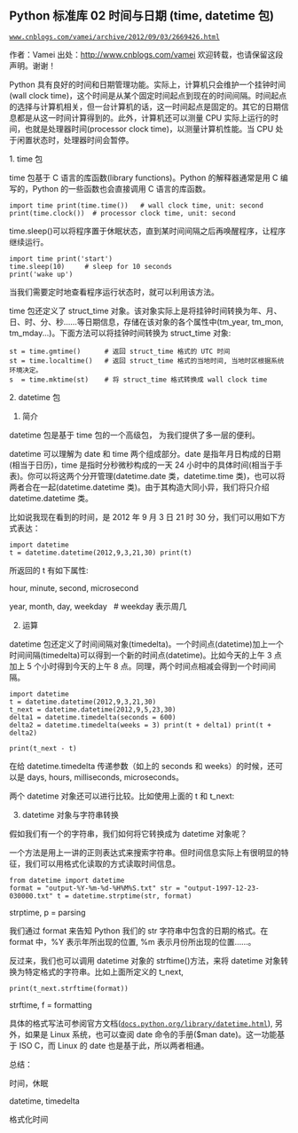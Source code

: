 ## Python 标准库 02 时间与日期 (time, datetime 包)

[`www.cnblogs.com/vamei/archive/2012/09/03/2669426.html`](http://www.cnblogs.com/vamei/archive/2012/09/03/2669426.html)

作者：Vamei 出处：http://www.cnblogs.com/vamei 欢迎转载，也请保留这段声明。谢谢！

Python 具有良好的时间和日期管理功能。实际上，计算机只会维护一个挂钟时间(wall clock time)，这个时间是从某个固定时间起点到现在的时间间隔。时间起点的选择与计算机相关，但一台计算机的话，这一时间起点是固定的。其它的日期信息都是从这一时间计算得到的。此外，计算机还可以测量 CPU 实际上运行的时间，也就是处理器时间(processor clock time)，以测量计算机性能。当 CPU 处于闲置状态时，处理器时间会暂停。

1\. time 包

time 包基于 C 语言的库函数(library functions)。Python 的解释器通常是用 C 编写的，Python 的一些函数也会直接调用 C 语言的库函数。

```
import time print(time.time())   # wall clock time, unit: second
print(time.clock())  # processor clock time, unit: second

```

time.sleep()可以将程序置于休眠状态，直到某时间间隔之后再唤醒程序，让程序继续运行。

```
import time print('start')
time.sleep(10)     # sleep for 10 seconds
print('wake up')

```

当我们需要定时地查看程序运行状态时，就可以利用该方法。

time 包还定义了 struct_time 对象。该对象实际上是将挂钟时间转换为年、月、日、时、分、秒……等日期信息，存储在该对象的各个属性中(tm_year, tm_mon, tm_mday...)。下面方法可以将挂钟时间转换为 struct_time 对象:

```
st = time.gmtime()      # 返回 struct_time 格式的 UTC 时间
st = time.localtime()   # 返回 struct_time 格式的当地时间, 当地时区根据系统环境决定。 
s  = time.mktime(st)    # 将 struct_time 格式转换成 wall clock time

```

2\. datetime 包

1) 简介

datetime 包是基于 time 包的一个高级包， 为我们提供了多一层的便利。

datetime 可以理解为 date 和 time 两个组成部分。date 是指年月日构成的日期(相当于日历)，time 是指时分秒微秒构成的一天 24 小时中的具体时间(相当于手表)。你可以将这两个分开管理(datetime.date 类，datetime.time 类)，也可以将两者合在一起(datetime.datetime 类)。由于其构造大同小异，我们将只介绍 datetime.datetime 类。

比如说我现在看到的时间，是 2012 年 9 月 3 日 21 时 30 分，我们可以用如下方式表达：

```
import datetime
t = datetime.datetime(2012,9,3,21,30) print(t)

```

所返回的 t 有如下属性:

hour, minute, second, microsecond

year, month, day, weekday   # weekday 表示周几

2) 运算

datetime 包还定义了时间间隔对象(timedelta)。一个时间点(datetime)加上一个时间间隔(timedelta)可以得到一个新的时间点(datetime)。比如今天的上午 3 点加上 5 个小时得到今天的上午 8 点。同理，两个时间点相减会得到一个时间间隔。

```
import datetime
t = datetime.datetime(2012,9,3,21,30)
t_next = datetime.datetime(2012,9,5,23,30)
delta1 = datetime.timedelta(seconds = 600)
delta2 = datetime.timedelta(weeks = 3) print(t + delta1) print(t + delta2)

```

```
print(t_next - t)

```

在给 datetime.timedelta 传递参数（如上的 seconds 和 weeks）的时候，还可以是 days, hours, milliseconds, microseconds。

两个 datetime 对象还可以进行比较。比如使用上面的 t 和 t_next:

3) datetime 对象与字符串转换

假如我们有一个的字符串，我们如何将它转换成为 datetime 对象呢？

一个方法是用上一讲的正则表达式来搜索字符串。但时间信息实际上有很明显的特征，我们可以用格式化读取的方式读取时间信息。

```
from datetime import datetime
format = "output-%Y-%m-%d-%H%M%S.txt" str = "output-1997-12-23-030000.txt" t = datetime.strptime(str, format)

```

strptime, p = parsing

我们通过 format 来告知 Python 我们的 str 字符串中包含的日期的格式。在 format 中，%Y 表示年所出现的位置, %m 表示月份所出现的位置……。

反过来，我们也可以调用 datetime 对象的 strftime()方法，来将 datetime 对象转换为特定格式的字符串。比如上面所定义的 t_next,

```
print(t_next.strftime(format))

```

strftime, f = formatting

具体的格式写法可参阅官方文档([`docs.python.org/library/datetime.html`](http://docs.python.org/library/datetime.html)), 另外，如果是 Linux 系统，也可以查阅 date 命令的手册($man date)。这一功能基于 ISO C，而 Linux 的 date 也是基于此，所以两者相通。

总结：

时间，休眠

datetime, timedelta

格式化时间